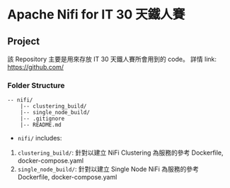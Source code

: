 # Apache Nifi for IT 30 天鐵人賽

## Project 
該 Repository 主要是用來存放 IT 30 天鐵人賽所會用到的 code。
詳情 link: https://github.com/

### Folder Structure
```
-- nifi/
    |-- clustering_build/
    |-- single_node_build/
    |-- .gitignore
    |-- README.md
```
* `nifi/` includes:
1. `clustering_build/`: 針對以建立 NiFi Clustering 為服務的參考 Dockerfile, docker-compose.yaml
2. `single_node_build/`: 針對以建立 Single Node NiFi 為服務的參考 Dockerfile, docker-compose.yaml
